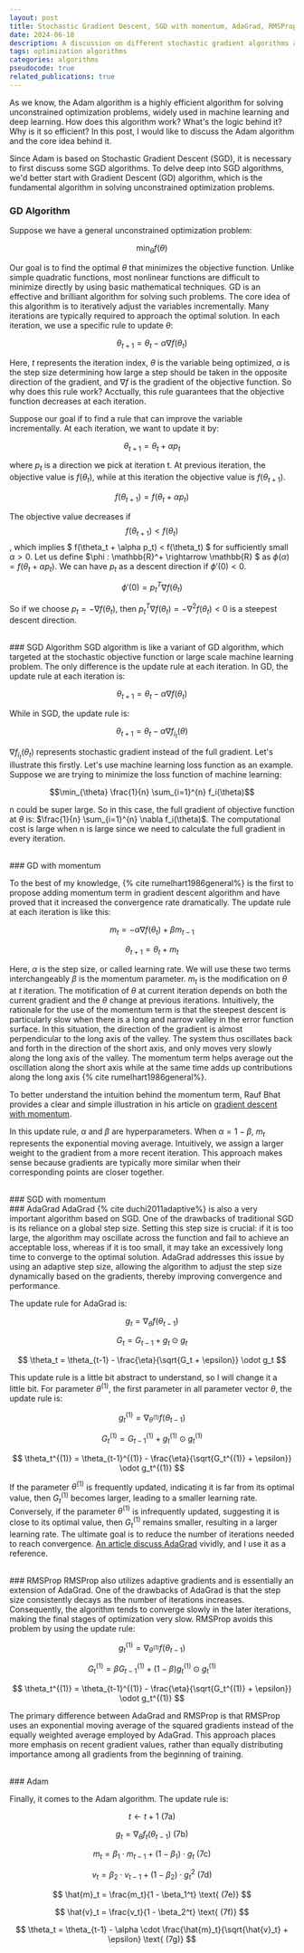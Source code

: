 ```yaml
---
layout: post
title: Stochastic Gradient Descent, SGD with momentum, AdaGrad, RMSProp, and Adam algorithms
date: 2024-06-18
description: A discussion on different stochastic gradient algorithms and why they are efficient
tags: optimization algorithms
categories: algorithms
pseudocode: true
related_publications: true
---
```


As we know, the Adam algorithm is a highly efficient algorithm for solving unconstrained optimization problems, widely used in machine learning and deep learning. How does this algorithm work? What's the logic behind it? Why is it so efficient? In this post, I would like to discuss the Adam algorithm and the core idea behind it. 

Since Adam is based on Stochastic Gradient Descent (SGD), it is necessary to first discuss some SGD algorithms. To delve deep into SGD algorithms, we'd better start with Gradient Descent (GD) algorithm, which is the fundamental algorithm in solving unconstrained optimization problems.

### GD Algorithm

Suppose we have a general unconstrained optimization problem:

$$
\min_{\theta} f(\theta)
$$

Our goal is to find the optimal $\theta$ that minimizes the objective function. Unlike simple quadratic functions, most nonlinear functions are difficult to minimize directly by using basic mathematical techniques. GD is an effective and brilliant algorithm for solving such problems. The core idea of this algorithm is to iteratively adjust the variables incrementally. Many iterations are typically required to approach the optimal solution. In each iteration, we use a specific rule to update $\theta$:

$$
\theta_{t+1} = \theta_t - \alpha \nabla f(\theta_t)
$$

Here, $t$ represents the iteration index, $\theta$ is the variable being optimized, $\alpha$ is the step size determining how large a step should be taken in the opposite direction of the gradient, and $\nabla f$ is the gradient of the objective function. So why does this rule work? Acctually, this rule guarantees that the objective function decreases at each iteration. 

Suppose our goal if to find a rule that can improve the variable incrementally. At each iteration, we want to update it by:

$$
\theta_{t+1} = \theta_t + \alpha p_t
$$

where $p_t$ is a direction we pick at iteration t. At previous iteration, the objective value is $f(\theta_t)$, while at this iteration the objective value is $f(\theta_{t+1})$. 

$$
f(\theta_{t+1}) = f(\theta_t + \alpha p_t)
$$
 
The objective value decreases if $$ f(\theta_{t+1}) < f(\theta_t) $$, which implies $ f(\theta_t + \alpha p_t) < f(\theta_t) $ for sufficiently small $\alpha > 0$. Let us define $\phi : \mathbb{R}^+ \rightarrow \mathbb{R} $ as $\phi(\alpha) = f(\theta_t+\alpha p_t)$. We can have $p_t$ as a descent direction if $\phi'(0) < 0$.

$$
\phi'(0) = p_t^T \nabla f(\theta_t)
$$

So if we choose $p_t = - \nabla f(\theta_t)$, then $p_t^T \nabla f(\theta_t) = - \nabla^2f(\theta_t) < 0$ is a steepest descent direction.


<br />
### SGD Algorithm
SGD algorithm is like a variant of GD algorithm, which targeted at the stochastic objective function or large scale machine learning problem. The only difference is the update rule at each iteration. In GD, the update rule at each iteration is:

$$
\theta_{t+1} = \theta_t - \alpha \nabla f(\theta_t)
$$

While in SGD, the update rule is:

$$
\theta_{t+1} = \theta_t - \alpha \nabla f_{i_t}(\theta)
$$

$\nabla f_{i_t}(\theta_t)$ represents stochastic gradient instead of the full gradient. Let's illustrate this firstly. Let's use machine learning loss function as an example. Suppose we are trying to minimize the loss function of machine learning: 

$$\min_{\theta} \frac{1}{n} \sum_{i=1}^{n} f_i(\theta)$$

n could be super large. So in this case, the full gradient of objective function at $\theta$ is: $\frac{1}{n} \sum_{i=1}^{n} \nabla f_i(\theta)$. The computational cost is large when n is large since we need to calculate the full gradient in every iteration. 

<br />
### GD with momentum

To the best of my knowledge, {% cite rumelhart1986general%} is the first to propose adding momentum term in gradient descent algorithm and have proved that it increased the convergence rate dramatically. The update rule at each iteration is like this:

$$
m_t = -\alpha \nabla f(\theta_t) + \beta m_{t-1}
$$
 
$$
\theta_{t+1} = \theta_t + m_t
$$

Here, $\alpha$ is the step size, or called learning rate. We will use these two terms interchangeably $\beta$ is the momentum parameter. $m_t$ is the modification on $\theta$ at $t$ iteration. The motification of $\theta$ at current iteration depends on both the current gradient and the $\theta$ change at previous iterations. Intuitively, the rationale for the use of the momentum term is that the steepest descent is particularly slow when there is a long and narrow valley in the error function surface. In this situation, the direction of the gradient is almost perpendicular to the long axis of the valley. The system thus oscillates back and forth in the direction of the short axis, and only moves very slowly along the long axis of the valley. The momentum term helps average out the oscillation along the short axis while at the same time adds up contributions along the long axis {% cite rumelhart1986general%}.

To better understand the intuition behind the momentum term, Rauf Bhat provides a clear and simple illustration in his article on [gradient descent with momentum](https://towardsdatascience.com/gradient-descent-with-momentum-59420f626c8f). 

In this update rule, $\alpha$ and $\beta$ are hyperparameters. When $\alpha = 1-\beta$, $m_t$ represents the exponential moving average. Intuitively, we assign a larger weight to the gradient from a more recent iteration. This approach makes sense because gradients are typically more similar when their corresponding points are closer together.


<br />
### SGD with momentum



<br />
### AdaGrad
AdaGrad {% cite duchi2011adaptive%} is also a very important algorithm based on SGD. One of the drawbacks of traditional SGD is its reliance on a global step size. Setting this step size is crucial: if it is too large, the algorithm may oscillate across the function and fail to achieve an acceptable loss, whereas if it is too small, it may take an excessively long time to converge to the optimal solution. AdaGrad addresses this issue by using an adaptive step size, allowing the algorithm to adjust the step size dynamically based on the gradients, thereby improving convergence and performance.

The update rule for AdaGrad is:

$$
g_t = \nabla_{\theta} f(\theta_{t-1})
$$

$$
G_t = G_{t-1} + g_t \odot g_t
$$

$$
\theta_t = \theta_{t-1} - \frac{\eta}{\sqrt{G_t + \epsilon}} \odot g_t
$$

This update rule is a little bit abstract to understand, so I will change it a little bit. For parameter $\theta^{(1)}$, the first parameter in all parameter vector $\theta$, the update rule is:

$$
g_t^{(1)} = \nabla_{\theta^{(1)}} f(\theta_{t-1})
$$

$$
G_t^{(1)} = G_{t-1}^{(1)} + g_t^{(1)} \odot g_t^{(1)}
$$

$$
\theta_t^{(1)} = \theta_{t-1}^{(1)} - \frac{\eta}{\sqrt{G_t^{(1)} + \epsilon}} \odot g_t^{(1)}
$$

If the parameter $\theta^{(1)}$ is frequently updated, indicating it is far from its optimal value, then $G_t^{(1)}$ becomes larger, leading to a smaller learning rate. Conversely, if the parameter $\theta^{(1)}$ is infrequently updated, suggesting it is close to its optimal value, then $G_t^{(1)}$ remains smaller, resulting in a larger learning rate. The ultimate goal is to reduce the number of iterations needed to reach convergence. [An article discuss AdaGrad](https://medium.com/konvergen/an-introduction-to-adagrad-f130ae871827) vividly, and I use it as a reference. 



<br />
### RMSProp
 RMSProp also utilizes adaptive gradients and is essentially an extension of AdaGrad. One of the drawbacks of AdaGrad is that the step size consistently decays as the number of iterations increases. Consequently, the algorithm tends to converge slowly in the later iterations, making the final stages of optimization very slow. RMSProp avoids this problem by using the update rule:

$$
g_t^{(1)} = \nabla_{\theta^{(1)}} f(\theta_{t-1})
$$

$$
G_t^{(1)} = \beta G_{t-1}^{(1)} + (1-\beta) g_t^{(1)} \odot g_t^{(1)}
$$

$$
\theta_t^{(1)} = \theta_{t-1}^{(1)} - \frac{\eta}{\sqrt{G_t^{(1)} + \epsilon}} \odot g_t^{(1)}
$$

The primary difference between AdaGrad and RMSProp is that RMSProp uses an exponential moving average of the squared gradients instead of the equally weighted average employed by AdaGrad. This approach places more emphasis on recent gradient values, rather than equally distributing importance among all gradients from the beginning of training.




<br />
### Adam

Finally, it comes to the Adam algorithm. The update rule is:

$$
t \leftarrow t + 1 \text{ (7a)}
$$

$$
g_t = \nabla_\theta f_t(\theta_{t-1}) \text{ (7b)}
$$

$$
m_t = \beta_1 \cdot m_{t-1} + (1 - \beta_1) \cdot g_t \text{ (7c)}
$$

$$
v_t = \beta_2 \cdot v_{t-1} + (1 - \beta_2) \cdot g_t^2 \text{ (7d)}
$$

$$
\hat{m}_t = \frac{m_t}{1 - \beta_1^t} \text{ (7e)}
$$

$$
\hat{v}_t = \frac{v_t}{1 - \beta_2^t} \text{ (7f)}
$$

$$
\theta_t = \theta_{t-1} - \alpha \cdot \frac{\hat{m}_t}{\sqrt{\hat{v}_t} + \epsilon} \text{ (7g)}
$$

